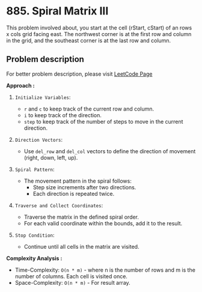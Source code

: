# 885. Spiral Matrix III

This problem involved about, you start at the cell (rStart, cStart) of an rows x cols grid facing east. The northwest corner is at the first row and column in the grid, and the southeast corner is at the last row and column.

## Problem description

For better problem description, please visit [LeetCode Page](https://leetcode.com/problems/spiral-matrix-iii/description/)

**Approach :**<br/>

1. `Initialize Variables`:

    - `r` and `c` to keep track of the current row and column.
    - `i` to keep track of the direction.
    - `step` to keep track of the number of steps to move in the current direction.

2. `Direction Vectors`:

    - Use `del_row` and `del_col` vectors to define the direction of movement (right, down, left, up).

3. `Spiral Pattern`:

    - The movement pattern in the spiral follows:
        - Step size increments after two directions.
        - Each direction is repeated twice.

4. `Traverse and Collect Coordinates`:

    - Traverse the matrix in the defined spiral order.
    - For each valid coordinate within the bounds, add it to the result.

5. `Stop Condition`:
    - Continue until all cells in the matrix are visited.

**Complexity Analysis :**<br/>

-   Time-Complexity: `O(n * m)` - where n is the number of rows and m is the number of columns. Each cell is visited once.
-   Space-Complexity: `O(n * m)` - For result array.